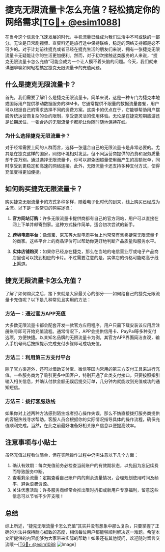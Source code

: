 # 捷克无限流量卡怎么充值？轻松搞定你的网络需求[[TG💪+ @esim1088](https://t.me/s/esim1088)]

在当今这个信息化飞速发展的时代，手机流量已经成为我们生活中不可或缺的一部分。无论是日常刷视频、查资料还是旅行途中保持联络，稳定的网络支持都是必不可少的。对于计划前往捷克或者已经在捷克生活的朋友们来说，拥有一张捷克无限流量卡无疑能让你的生活更加便利。然而，对于初次接触这类服务的人来说，“捷克无限流量卡怎么充值”可能会成为一个让人摸不着头脑的问题。今天，我们就来详细聊聊如何轻松搞定捷克无限流量卡的充值问题。

## 什么是捷克无限流量卡？

首先，我们需要了解什么是捷克无限流量卡。简单来说，这是一种专门为捷克本地或国际用户提供移动数据服务的SIM卡。它通常提供不限量的数据流量套餐，用户可以根据自己的需求选择不同的资费方案。这类卡的优点在于，它能够帮助用户摆脱传统运营商复杂的合约限制，享受更灵活的使用体验。无论是在捷克短期旅游还是长期居住，一张合适的无限流量卡都能让你随时随地保持在线。

### 为什么选择捷克无限流量卡？

对于经常需要上网的人群而言，选择一张适合自己的无限流量卡是非常必要的。尤其是在捷克这样的国家，网络环境相对发达，但不同运营商提供的资费和服务质量却千差万别。通过选择无限流量卡，你可以避免因超量使用而产生的高额账单，同时享受到更稳定和高速的网络连接。此外，无限流量卡还支持多种支付方式，使得充值变得更加便捷。

## 如何购买捷克无限流量卡？

购买捷克无限流量卡的方式多种多样，随着电子化时代的到来，线上购买已经成为主流。以下是一些常见的购买途径：

1. **官方网站订购**：许多无限流量卡提供商都有自己的官方网站，用户可以直接在网上下单并邮寄到家。这种方式操作简单，适合初次尝试的新手。
   
2. **跨境电商平台**：像淘宝、京东等大型电商平台上也常常有售卖捷克无限流量卡的商家。这些平台上的商品评价可以帮助你更好地判断产品质量和服务水平。

3. **实体店铺购买**：如果你已经身在捷克，那么在当地的电信营业厅或电子产品商店里也可以找到相应的卡片。不过需要注意的是，实体店的价格可能略高于线上渠道。

## 捷克无限流量卡怎么充值？

了解了如何购买之后，接下来就是大家最关心的部分——如何给自己的捷克无限流量卡充值呢？以下是几种常见且实用的方法：

### 方法一：通过官方APP充值

大多数无限流量卡都会配套开发一款官方应用程序，用户只需下载安装该应用后注册账号即可开始充值流程。通常情况下，APP会提供信用卡、PayPal等多种支付选项，方便快捷。以某知名品牌的无限流量卡为例，其官方APP界面简洁直观，输入手机号码后按照提示完成支付步骤即可成功充值。

### 方法二：利用第三方支付平台

除了官方渠道外，还可以借助支付宝、微信等国内常用的第三方支付工具来进行充值。一些服务商为了吸引更多中国客户，特别开通了此类支付接口。只要按照指引输入相关信息，并确认付款金额无误后提交订单，几分钟内就能收到充值成功的通知短信。

### 方法三：拨打客服热线

如果你对上述两种方法感到陌生或者担心操作失误，那么不妨直接拨打服务商提供的客服热线寻求帮助。客服人员会根据你的实际情况指导具体的操作流程，确保充值顺利完成。当然，在此之前最好准备好相关账户信息以便提高效率。

## 注意事项与小贴士

虽然充值过程看似简单，但在实际操作过程中仍需注意以下几个方面：

1. 确认有效期：每次充值前务必检查当前账户的有效期状态，以免因为忘记续费而导致服务中断。
2. 查看剩余流量：定期查看自己账户内的剩余流量情况，合理规划使用时间及频率，避免浪费资源。
3. 关注优惠活动：许多服务商经常会推出限时折扣或新用户专享福利，留意这些信息可以节省不少开支哦！

## 总结

综上所述，“捷克无限流量卡怎么充值”其实并没有想象中那么复杂，只要掌握了正确的方法并保持耐心细致的态度，相信每位用户都能够顺利解决这一难题。希望本文所提供的内容能够为大家带来实际的帮助！如果还有其他疑问，欢迎随时留言交流哦～[[TG💪+ @esim1088](https://t.me/s/esim1088) ![Image](https://i.postimg.cc/4NQfJmqS/Snipaste-2025-05-13-00-14-12.png)]